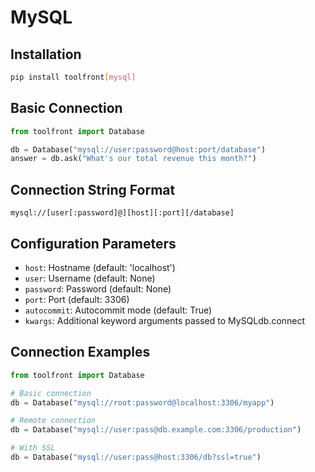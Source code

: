 # MySQL

## Installation

```bash
pip install toolfront[mysql]
```

## Basic Connection

```python
from toolfront import Database

db = Database("mysql://user:password@host:port/database")
answer = db.ask("What's our total revenue this month?")
```

## Connection String Format

```
mysql://[user[:password]@][host][:port][/database]
```

## Configuration Parameters

- `host`: Hostname (default: 'localhost')
- `user`: Username (default: None)
- `password`: Password (default: None)
- `port`: Port (default: 3306)
- `autocommit`: Autocommit mode (default: True)
- `kwargs`: Additional keyword arguments passed to MySQLdb.connect

## Connection Examples

```python
from toolfront import Database

# Basic connection
db = Database("mysql://root:password@localhost:3306/myapp")

# Remote connection
db = Database("mysql://user:pass@db.example.com:3306/production")

# With SSL
db = Database("mysql://user:pass@host:3306/db?ssl=true")
```